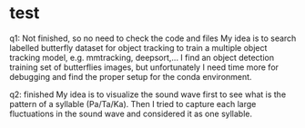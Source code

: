 # test

q1: Not finished, so no need to check the code and files
My idea is to search labelled butterfly dataset for object tracking to train a multiple object tracking model, e.g. mmtracking, deepsort,... I find an object detection training set of butterflies images, but unfortunately I need time more for debugging and find the proper setup for the conda environment. 

q2: finished
My idea is to visualize the sound wave first to see what is the pattern of a syllable (Pa/Ta/Ka). Then I tried to capture each large fluctuations in the sound wave and considered it as one syllable. 
